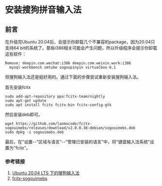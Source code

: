 # 安装搜狗拼音输入法

## 前言

在升级完Ubuntu 20.04后，会提示你卸载几个不兼容的package，因为20.04只支持64 bit的系统了。那些i386相关可能会产生问题，所以升级程序会提示你卸载这些软件：

```
Remove: deepin.com.wechat:i386 deepin.com.weixin.work:i386
  mysql-workbench smtube sogoupinyin virtualbox-6.1
```

但搜狗输入法还是挺好用的。通过下面的步骤尝试重新安装搜狗输入法。

首先安装fcitx

```
sudo add-apt-repository ppa:fcitx-team/nightly
sudo apt-get update
sudo apt install fcitx fcitx-bin fcitx-config-gtk
```

然后安装deb即可。

```
wget https://github.com/laomocode/fcitx-sogouimebs/releases/download/v2.0.0.38-debian/sogouimebs.deb
sudo dpkg -i sogouimebs.deb
```

最后，在"设置--"区域与语言"--"管理已安装的语言"中，将"键盘输入法系统"设置为"fcitx"。

### 参考链接

1. [Ubuntu 20.04 LTS 下的搜狗输入法](https://wbt5.com/ubuntu-sogou-pinyin.html)
2. [fcitx-sogouimebs](https://github.com/laomocode/fcitx-sogouimebs)
